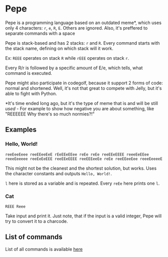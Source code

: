# Pepe

Pepe is a programming language based on an outdated meme*, which uses only 4 characters: `r`, `e`, `R`, `E`. Others are ignored. Also, it's preffered to separate commands with a space

Pepe is stack-based and has 2 stacks: `r` and `R`. Every command starts with the stack name, defining on which stack will it work.

Ex: `REEE` operates on stack `R` while `rEEE` operates on stack `r`.

Every R/r is followed by a specific amount of E/e, which tells, what command is executed.

Pepe might also participate in codegolf, because it support 2 forms of code: normal and shortened. Well, it's not that great to compete with Jelly, but it's able to fight with Python.

\*It's time ended long ago, but it's the type of meme that is and will be still *used* - For example to show how negative you are about something, like "REEEEEE Why there's so much normies?!"

## Examples

### Hello, World!

```
reeEeeEeee reeEEeeEeE rEeEEeEEee reEe reEe reeEEeEEEE reeeEeEEee reeeEeeeee reeEeEeEEE reeEEeEEEE reeEEEeeEe reEe reeEEeeEee reeeEeeeeE
```

This might not be the cleanest and the shortest solution, but works. Uses the character constants and outputs `Hello, World!`.

`l` here is stored as a variable and is repeated. Every `reEe` here prints one `l`.

### Cat

```
REEE Reee 
```

Take input and print it. Just note, that if the input is a valid integer, Pepe will try to convert it to a charcode.

## List of commands

List of all commands is available [here](commands.md)
